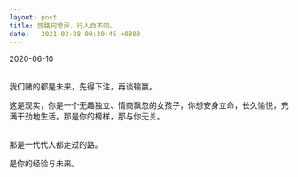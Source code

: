 ```yaml
---
layout: post
title: 觉路何曾异，行人自不同。
date:   2021-03-28 09:30:45 +0800
---
```

2020-06-10
<br />
<br />

我们赌的都是未来，先得下注，再谈输赢。

这是现实，你是一个无趣独立、情商飘忽的女孩子，你想安身立命，长久愉悦，充满干劲地生活。那是你的榜样，那与你无关。
<br />
<br />

那是一代代人都走过的路。

是你的经验与未来。

<br />
